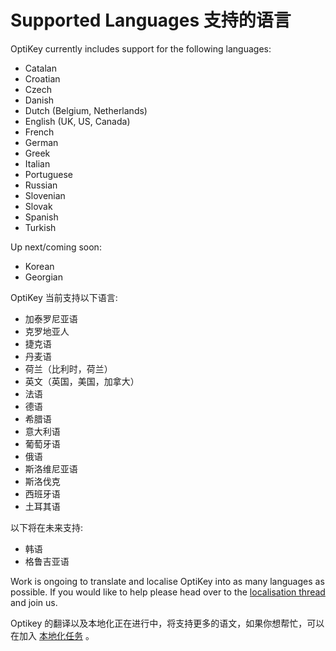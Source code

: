 Supported Languages
支持的语言
======


OptiKey currently includes support for the following languages:

* Catalan
* Croatian
* Czech
* Danish
* Dutch (Belgium, Netherlands)
* English (UK, US, Canada)
* French
* German
* Greek
* Italian
* Portuguese
* Russian
* Slovenian
* Slovak
* Spanish
* Turkish

Up next/coming soon:

* Korean
* Georgian

OptiKey 当前支持以下语言:

* 加泰罗尼亚语
* 克罗地亚人
* 捷克语
* 丹麦语
* 荷兰（比利时，荷兰）
* 英文（英国，美国，加拿大）
* 法语
* 德语
* 希腊语
* 意大利语
* 葡萄牙语
* 俄语
* 斯洛维尼亚语
* 斯洛伐克
* 西班牙语
* 土耳其语

以下将在未来支持:

* 韩语
* 格鲁吉亚语

Work is ongoing to translate and localise OptiKey into as many languages as possible. If you would like to help please head over to the [localisation thread](https://github.com/JuliusSweetland/OptiKey/issues/148) and join us.

Optikey 的翻译以及本地化正在进行中，将支持更多的语文，如果你想帮忙，可以在加入 [本地化任务](https://github.com/JuliusSweetland/OptiKey/issues/148) 。
